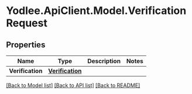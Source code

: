 # Yodlee.ApiClient.Model.VerificationRequest

## Properties

Name | Type | Description | Notes
------------ | ------------- | ------------- | -------------
**Verification** | [**Verification**](Verification.md) |  | 

[[Back to Model list]](../README.md#documentation-for-models) [[Back to API list]](../README.md#documentation-for-api-endpoints) [[Back to README]](../README.md)

